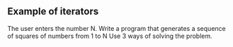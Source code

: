 ## Example of iterators
The user enters the number N. Write a program that generates a sequence of squares of numbers from 1 to N
Use 3 ways of solving the problem.

